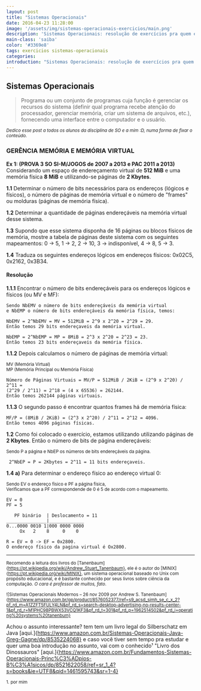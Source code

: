 ```yaml
---
layout: post
title: "Sistemas Operacionais"
date: 2016-04-23 11:28:00
image: '/assets/img/sistemas-operacionais-exercicios/main.png'
description: 'Sistemas Operacionais: resolução de exercícios pra quem está enfrentando a disciplina!'
main-class: 'saiba'
color: '#3369e8'
tags: exercicios sistemas-operacionais
categories:
introduction: "Sistemas Operacionais: resolução de exercícios pra quem está enfrentando a disciplina!"
---
```


## Sistemas Operacionais
> Programa ou um conjunto de programas cuja função é gerenciar os recursos do sistema (definir qual programa recebe atenção do processador, gerenciar memória, criar um sistema de arquivos, etc.), fornecendo uma interface entre o computador e o usuário.

<sub>*Dedico esse post a todos os alunos da disciplina de SO e a mim :D, numa forma de fixar o conteúdo.*</sub>

### GERÊNCIA MEMÓRIA E MEMÓRIA VIRTUAL
**Ex 1: (PROVA 3 SO SI-M/JOGOS de 2007 a 2013 e PAC 2011 a 2013)**
Considerando um espaço de endereçamento virtual de **512 MiB** e uma 
memória física **8 MiB** e utilizando-se páginas de **2 Kbytes**.

**1.1** Determinar o número de bits necessários para os endereços
 (lógicos e físicos), o número de páginas de memória virtual
  e o número de "frames" ou molduras (páginas de memória física).

**1.2** Determinar a quantidade de páginas endereçáveis na memória 
virtual desse sistema.

**1.3** Supondo que esse sistema disponha de 16 páginas ou 
blocos físicos de memória, mostre a tabela de páginas deste 
sistema com os seguintes mapeamentos: 0 -> 5, 1 -> 2, 2 -> 10,
 3 -> indisponível, 4 -> 8, 5 -> 3.

 **1.4** Traduza os seguintes endereços lógicos em endereços físicos: 0x02C5, 0x2162, 0x3B34.
    
#### Resolução
**1.1.1** Encontrar o número de bits endereçáveis
para os endereços lógicos e físicos (ou MV e MF):

    Sendo NbEMV o número de bits endereçáveis da memória virtual
    e NbEMP o número de bits endereçáveis da memória física, temos:
    
    NbEMV = 2^NbEMV = MV = 512MiB = 2^9 x 2^20 = 2^29 = 29.
    Então temos 29 bits endereçaveis da memória virtual.

    NbEMP = 2^NbEMP = MP = 8MiB = 2^3 x 2^20 = 2^23 = 23.
    Então temos 23 bits endereçaveis da memória física.

**1.1.2** Depois calculamos o número de páginas de memória virtual:

<sub>MV (Memória Virtual)</sub><br>
<sub>MP (Memória Principal ou Memória Física)</sub>

    Número de Páginas Virtuais = MV/P = 512MiB / 2KiB = (2^9 x 2^20) / 2^11 = 
    (2^29 / 2^11) = 2^18 = (4 x 65536) = 262144.
    Então temos 262144 páginas virtuais.

**1.1.3** O segundo passo é encontrar quantos frames há de memória física:

    MF/P = (8MiB / 2KiB) = (2^3 x 2^20) / 2^11 = 2^12 = 4096.
    Então temos 4096 páginas físicas.

**1.2** Como foi colocado o exercício, estamos utilizando utilizando páginas
 de **2 Kbytes**. Então o número de bits de página endereçáveis:
 
 <sub>Sendo P a página e NbEP os números de bits endereçáveis da página.

     2^NbEP = P = 2Kbytes = 2^11 = 11 bits endereçaveis.

**1.4 a)** Para determinar o endereço físico ao endereço virtual 0:

<sub>Sendo EV o endereço físico e PF a página física,</sub><br>
<sub>Verificamos que a PF correspondende de 0 é 5 de acordo com o mapeamento.</sub>

    EV = 0
    PF = 5

       PF binário  | Deslocamento = 11      
    _______________|_____________
    0...0000 0010 1|000 0000 0000
         Ox   2    8     0    0
      
    R = EV = 0 -> EF = 0x2800.
    O endereço físico da pagina virtual é Ox2800.
  
***
<sub>Recomendo a leitura dos livros do [Tanenbaum]{https://pt.wikipedia.org/wiki/Andrew_Stuart_Tanenbaum}, ele é o autor do [MINIX]{https://pt.wikipedia.org/wiki/MINIX}, um sistema operacional baseado no Unix com propósito educacional, e é bastante conhecido por seus livros sobre ciência da computação. *O cara é professor de muitos, fato*.</sub>

<sub>![Sistemas Operacionais Modernos – 26 nov 2009 por Andrew S. Tanenbaum]{https://www.amazon.com.br/gp/product/8576052377/ref=s9_acsd_simh_se_c_x_2?pf_rd_m=A1ZZFT5FULY4LN&pf_rd_s=search-desktop-advertising-no-results-center-1&pf_rd_r=M1PHC98PBWX53VCQ1KF3&pf_rd_t=301&pf_rd_p=1962514502&pf_rd_i=operating%20systems%20tanenbum}</sub>

Achou o assunto interessante? tem tem um livro legal do Silberschatz em Java [aqui.]{https://www.amazon.com.br/Sistemas-Operacionais-Java-Greg-Gagne/dp/8535224068}
e caso você tiver sem tempo pra estudar e quer uma boa introdução no assunto, vai com o conhecido¹ "Livro dos Dinossauros" [aqui.]{https://www.amazon.com.br/Fundamentos-Sistemas-Operacionais-Princ%C3%ADpios-B%C3%A1sicos/dp/8521622058/ref=sr_1_4?s=books&ie=UTF8&qid=1461595743&sr=1-4}

<sub>1. por mim</sub>
